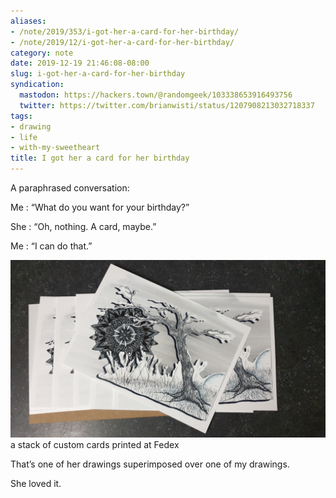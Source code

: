```yaml
---
aliases:
- /note/2019/353/i-got-her-a-card-for-her-birthday/
- /note/2019/12/i-got-her-a-card-for-her-birthday/
category: note
date: 2019-12-19 21:46:08-08:00
slug: i-got-her-a-card-for-her-birthday
syndication:
  mastodon: https://hackers.town/@randomgeek/103338653916493756
  twitter: https://twitter.com/brianwisti/status/1207908213032718337
tags:
- drawing
- life
- with-my-sweetheart
title: I got her a card for her birthday
---
```


A paraphrased conversation:

Me
: “What do you want for your birthday?”

She
: “Oh, nothing. A card, maybe.”

Me
: “I can do that.”

![attachments/img/2019/cover-2019-12-19.jpg](../../../attachments/img/2019/cover-2019-12-19.jpg)
a stack of custom cards printed at Fedex

That’s one of her drawings superimposed over one of my drawings.

She loved it.
